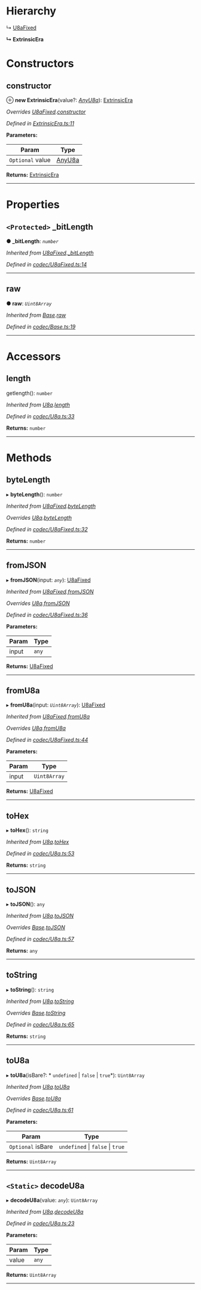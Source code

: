 

# Hierarchy

↳  [U8aFixed](_codec_u8afixed_.u8afixed.md)

**↳ ExtrinsicEra**

# Constructors

<a id="constructor"></a>

##  constructor

⊕ **new ExtrinsicEra**(value?: *[AnyU8a](../modules/_types_d_.md#anyu8a)*): [ExtrinsicEra](_extrinsicera_.extrinsicera.md)

*Overrides [U8aFixed](_codec_u8afixed_.u8afixed.md).[constructor](_codec_u8afixed_.u8afixed.md#constructor)*

*Defined in [ExtrinsicEra.ts:11](https://github.com/polkadot-js/api/blob/82baafb/packages/types/src/ExtrinsicEra.ts#L11)*

**Parameters:**

| Param | Type |
| ------ | ------ |
| `Optional` value | [AnyU8a](../modules/_types_d_.md#anyu8a) |

**Returns:** [ExtrinsicEra](_extrinsicera_.extrinsicera.md)

___

# Properties

<a id="_bitlength"></a>

## `<Protected>` _bitLength

**● _bitLength**: *`number`*

*Inherited from [U8aFixed](_codec_u8afixed_.u8afixed.md).[_bitLength](_codec_u8afixed_.u8afixed.md#_bitlength)*

*Defined in [codec/U8aFixed.ts:14](https://github.com/polkadot-js/api/blob/82baafb/packages/types/src/codec/U8aFixed.ts#L14)*

___
<a id="raw"></a>

##  raw

**● raw**: *`Uint8Array`*

*Inherited from [Base](_codec_base_.base.md).[raw](_codec_base_.base.md#raw)*

*Defined in [codec/Base.ts:19](https://github.com/polkadot-js/api/blob/82baafb/packages/types/src/codec/Base.ts#L19)*

___

# Accessors

<a id="length"></a>

##  length

getlength(): `number`

*Inherited from [U8a](_codec_u8a_.u8a.md).[length](_codec_u8a_.u8a.md#length)*

*Defined in [codec/U8a.ts:33](https://github.com/polkadot-js/api/blob/82baafb/packages/types/src/codec/U8a.ts#L33)*

**Returns:** `number`

___

# Methods

<a id="bytelength"></a>

##  byteLength

▸ **byteLength**(): `number`

*Inherited from [U8aFixed](_codec_u8afixed_.u8afixed.md).[byteLength](_codec_u8afixed_.u8afixed.md#bytelength)*

*Overrides [U8a](_codec_u8a_.u8a.md).[byteLength](_codec_u8a_.u8a.md#bytelength)*

*Defined in [codec/U8aFixed.ts:32](https://github.com/polkadot-js/api/blob/82baafb/packages/types/src/codec/U8aFixed.ts#L32)*

**Returns:** `number`

___
<a id="fromjson"></a>

##  fromJSON

▸ **fromJSON**(input: *`any`*): [U8aFixed](_codec_u8afixed_.u8afixed.md)

*Inherited from [U8aFixed](_codec_u8afixed_.u8afixed.md).[fromJSON](_codec_u8afixed_.u8afixed.md#fromjson)*

*Overrides [U8a](_codec_u8a_.u8a.md).[fromJSON](_codec_u8a_.u8a.md#fromjson)*

*Defined in [codec/U8aFixed.ts:36](https://github.com/polkadot-js/api/blob/82baafb/packages/types/src/codec/U8aFixed.ts#L36)*

**Parameters:**

| Param | Type |
| ------ | ------ |
| input | `any` |

**Returns:** [U8aFixed](_codec_u8afixed_.u8afixed.md)

___
<a id="fromu8a"></a>

##  fromU8a

▸ **fromU8a**(input: *`Uint8Array`*): [U8aFixed](_codec_u8afixed_.u8afixed.md)

*Inherited from [U8aFixed](_codec_u8afixed_.u8afixed.md).[fromU8a](_codec_u8afixed_.u8afixed.md#fromu8a)*

*Overrides [U8a](_codec_u8a_.u8a.md).[fromU8a](_codec_u8a_.u8a.md#fromu8a)*

*Defined in [codec/U8aFixed.ts:44](https://github.com/polkadot-js/api/blob/82baafb/packages/types/src/codec/U8aFixed.ts#L44)*

**Parameters:**

| Param | Type |
| ------ | ------ |
| input | `Uint8Array` |

**Returns:** [U8aFixed](_codec_u8afixed_.u8afixed.md)

___
<a id="tohex"></a>

##  toHex

▸ **toHex**(): `string`

*Inherited from [U8a](_codec_u8a_.u8a.md).[toHex](_codec_u8a_.u8a.md#tohex)*

*Defined in [codec/U8a.ts:53](https://github.com/polkadot-js/api/blob/82baafb/packages/types/src/codec/U8a.ts#L53)*

**Returns:** `string`

___
<a id="tojson"></a>

##  toJSON

▸ **toJSON**(): `any`

*Inherited from [U8a](_codec_u8a_.u8a.md).[toJSON](_codec_u8a_.u8a.md#tojson)*

*Overrides [Base](_codec_base_.base.md).[toJSON](_codec_base_.base.md#tojson)*

*Defined in [codec/U8a.ts:57](https://github.com/polkadot-js/api/blob/82baafb/packages/types/src/codec/U8a.ts#L57)*

**Returns:** `any`

___
<a id="tostring"></a>

##  toString

▸ **toString**(): `string`

*Inherited from [U8a](_codec_u8a_.u8a.md).[toString](_codec_u8a_.u8a.md#tostring)*

*Overrides [Base](_codec_base_.base.md).[toString](_codec_base_.base.md#tostring)*

*Defined in [codec/U8a.ts:65](https://github.com/polkadot-js/api/blob/82baafb/packages/types/src/codec/U8a.ts#L65)*

**Returns:** `string`

___
<a id="tou8a"></a>

##  toU8a

▸ **toU8a**(isBare?: * `undefined` &#124; `false` &#124; `true`*): `Uint8Array`

*Inherited from [U8a](_codec_u8a_.u8a.md).[toU8a](_codec_u8a_.u8a.md#tou8a)*

*Overrides [Base](_codec_base_.base.md).[toU8a](_codec_base_.base.md#tou8a)*

*Defined in [codec/U8a.ts:61](https://github.com/polkadot-js/api/blob/82baafb/packages/types/src/codec/U8a.ts#L61)*

**Parameters:**

| Param | Type |
| ------ | ------ |
| `Optional` isBare |  `undefined` &#124; `false` &#124; `true`|

**Returns:** `Uint8Array`

___
<a id="decodeu8a"></a>

## `<Static>` decodeU8a

▸ **decodeU8a**(value: *`any`*): `Uint8Array`

*Inherited from [U8a](_codec_u8a_.u8a.md).[decodeU8a](_codec_u8a_.u8a.md#decodeu8a)*

*Defined in [codec/U8a.ts:23](https://github.com/polkadot-js/api/blob/82baafb/packages/types/src/codec/U8a.ts#L23)*

**Parameters:**

| Param | Type |
| ------ | ------ |
| value | `any` |

**Returns:** `Uint8Array`

___

